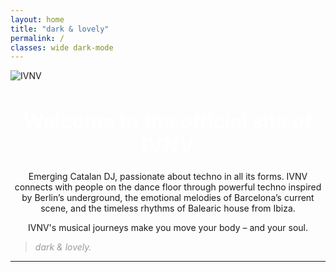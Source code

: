 ```yaml
---
layout: home
title: "dark & lovely"
permalink: /
classes: wide dark-mode
---
```


![IVNV](assets/images/banner.jpg)


<div style="text-align:center;">
  <h1 style="font-weight:bold; font-size:2rem; color:white;">Welcome to the official site of <span style='letter-spacing: 1px;'>IVNV</span></h1>
  <p style="font-size:1.2rem; color:#ccc;">
  
  Emerging Catalan DJ, passionate about techno in all its forms. IVNV connects with people on the dance floor through powerful techno inspired by Berlin’s underground, the emotional melodies of Barcelona’s current scene, and the timeless rhythms of Balearic house from Ibiza. <br />
  
  IVNV's musical journeys make you move your body – and your soul.
  
  </p>
</div>

> <span style="color:#999; font-style:italic;">dark & lovely.</span>

---

<div style="text-align:center;">
  <a href="https://soundcloud.com/ivnv_music" target="_blank" style="margin: 0 10px;">
    <i class="fab fa-soundcloud" style="font-size: 1.8rem; color: white;"></i>
  </a>
  <a href="https://instagram.com/ivnv_music" target="_blank" style="margin: 0 10px;">
    <i class="fab fa-instagram" style="font-size: 1.8rem; color: white;"></i>
  </a>
  <a href="https://youtube.com/@ivnv_music" target="_blank" style="margin: 0 10px;">
    <i class="fab fa-youtube" style="font-size: 1.8rem; color: white;"></i>
  </a>
</div>
